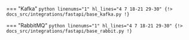 === "Kafka"
    ```python linenums="1" hl_lines="4 7 18-21 29-30"
    {!> docs_src/integrations/fastapi/base_kafka.py !}
    ```

=== "RabbitMQ"
    ```python linenums="1" hl_lines="4 7 18-21 29-30"
    {!> docs_src/integrations/fastapi/base_rabbit.py !}
    ```
